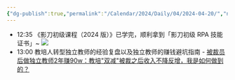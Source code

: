 ```yaml
---
{"dg-publish":true,"permalink":"/Calendar/2024/Daily/04/2024-04-20/","noteIcon":1,"created":"2024-04-20","updated":"2024-04-20"}
---
```


- 12:35 《影刀初级课程（2024 版）》已学完，顺利拿到「影刀初级 RPA 技能证书」~
![](http://img.xlg.life/images/202404201236497.png)
- 13:00 教培人转型独立教师的经验复盘以及独立教师的赚钱避坑指南 - [被裁员后做独立教师2年赚90w：教培"双减"被裁之后收入不降反增，我是如何做到的？](https://wx.zsxq.com/dweb2/index/topic_detail/1522455825112252)